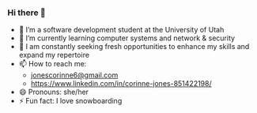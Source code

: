 ### Hi there 👋

- 🔭 I’m a software development student at the University of Utah
- 🌱 I’m currently learning computer systems and network & security
- 👯 I am constantly seeking fresh opportunities to enhance my skills and expand my repertoire
- 📫 How to reach me: 
  - jonescorinne6@gmail.com
  - https://www.linkedin.com/in/corinne-jones-851422198/
- 😄 Pronouns: she/her
- ⚡ Fun fact: I love snowboarding

